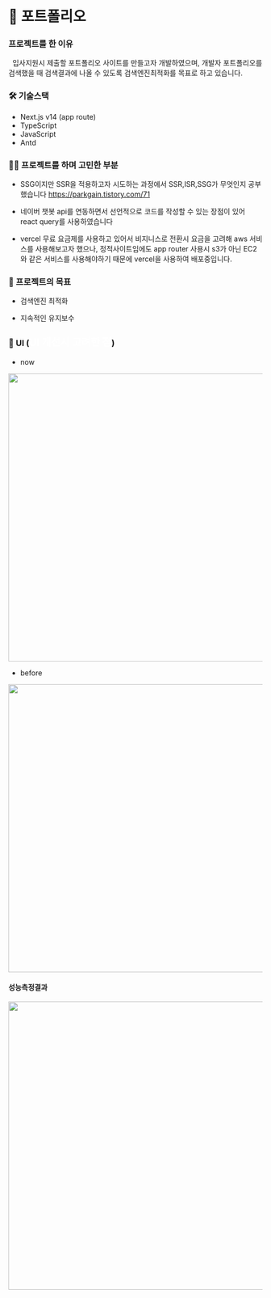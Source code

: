 # 🙌 포트폴리오

### 프로젝트를 한 이유

&nbsp; 입사지원시 제출할 포트폴리오 사이트를 만들고자 개발하였으며, 개발자 포트폴리오를 검색했을 때 검색결과에 나올 수 있도록 검색엔진최적화를 목표로 하고 있습니다.

### 🛠 기술스택

-   Next.js v14 (app route)
-   TypeScript
-   JavaScript
-   Antd

### 🙆‍♀️ 프로젝트를 하며 고민한 부분

-   SSG이지만 SSR을 적용하고자 시도하는 과정에서 SSR,ISR,SSG가 무엇인지 공부했습니다 https://parkgain.tistory.com/71
  
-   네이버 챗봇 api를 연동하면서 선언적으로 코드를 작성할 수 있는 장점이 있어 react query를 사용하였습니다
  
-   vercel 무료 요금제를 사용하고 있어서 비지니스로 전환시 요금을 고려해 aws 서비스를 사용해보고자 했으나, 정적사이트임에도 app router 사용시 s3가 아닌 EC2와 같은 서비스를 사용해야하기 때문에 vercel을 사용하여 배포중입니다.

### 🚩 프로젝트의 목표

-   검색엔진 최적화

-   지속적인 유지보수

### 🎨 UI (<a href="https://parkgain.tistory.com/55#https://www.parkgaini.com/_(%EC%A0%9C_%ED%8F%AC%ED%8A%B8%ED%8F%B4%EB%A6%AC%EC%98%A4_%EC%82%AC%EC%9D%B4%ED%8A%B8%EC%9E%85%EB%8B%88%EB%8B%A4.)" style="text-decoration : none; font-size:20px; color : white;">UI 개선시 고려한 점</a>)

-   now
<div align="center">
<img src="https://github.com/PARKGAIN/portfolio/assets/84880886/3d8d959b-75b3-4cf2-a70b-d95e5f8a1d4f" width="570"/>
</div>

-   before
<div align="center">
<img src="https://user-images.githubusercontent.com/84880886/235331760-31a8f65f-395f-445f-86d6-ed7cf7486a97.gif" width="570"/>
</div>

#### 성능측정결과

<div align="center">
<img src="https://github.com/PARKGAIN/portfolio/assets/84880886/e0e18df9-9e02-4e5c-94fa-9b4b2fa61fae" width="570"/>
</div>
